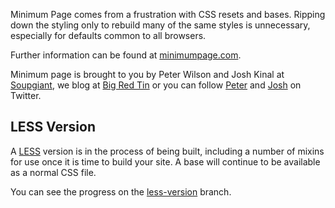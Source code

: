 Minimum Page comes from a frustration with CSS resets and bases. Ripping down the styling only to rebuild many of the same styles is unnecessary, especially for defaults common to all browsers.

Further information can be found at [minimumpage.com](http://www.minimumpage.com).

Minimum page is brought to you by Peter Wilson and Josh Kinal at [Soupgiant](http://soupgiant.com), we blog at [Big Red Tin](http://bigredtin.com) or you can follow [Peter](http://twitter.com/pwcc/) and [Josh](http://twitter.com/sealfur) on Twitter.

## LESS Version
A [LESS](http://lesscss.org/) version is in the process of being built, including a number of mixins for use once it is time to build your site. A base will continue to be available as a normal CSS file.

You can see the progress on the [less-version](https://github.com/soupgiant/minimum-page/tree/less-version) branch.